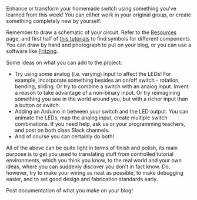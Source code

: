 Enhance or transform your homemade switch using something you've learned from this week! You can either work in your original group, or create something completely new by yourself.

Remember to draw a schematic of your circuit. Refer to the [Resources](https://hellocircuits.com/resources/) page, and first half of [this tutorials](https://learn.sparkfun.com/tutorials/how-to-read-a-schematic) to find symbols for different components. You can draw by hand and photograph to put on your blog, or you can use a software like [Fritzing](www.fritzing.org).

Some ideas on what you can add to the project:

- Try using some analog (i.e. varying) input to affect the LEDs! For example, incorporate something besides an on/off switch - rotation, bending, sliding. Or try to combine a switch with an analog input. Invent a reason to take advantage of a non-binary input. Or try reimagining something you see in the world around you, but with a richer input than a button or switch. 
- Adding an Arduino in between your switch and the LED output. You can animate the LEDs, map the analog input, create multiple switch combinations. If you need help, ask us or your programming teachers, and post on both class Slack channels. 
- And of course you can certainly do both!

All of the above can be quite light in terms of finish and polish, its main purpose is to get you used to translating stuff from controlled tutorial environments, which you think you know, to the real world and your own ideas, where you can suddenly discover you don't in fact know. Do, however, try to make your wiring as neat as possible, to make debugging easier, and to set good design and fabrication standards early.
 
Post documentation of what you make on your blog!
